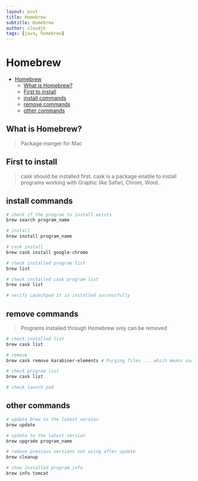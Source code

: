 ```yaml
---
layout: post
title: Homebrew
subtitle: Homebrew
author: cloudjk
tags: [java, homebrew]
---
```


# Homebrew

- [Homebrew](#homebrew)
  - [What is Homebrew?](#what-is-homebrew)
  - [First to install](#first-to-install)
  - [install commands](#install-commands)
  - [remove commands](#remove-commands)
  - [other commands](#other-commands)

## What is Homebrew?

> Package manger for Mac

## First to install

> cask should be installed first.
> cask is a package enable to install programs working with Graphic like Safari, Chrom, Word..

## install commands

```bash
# check if the program to install exists
brew search program_name

# install
brew install program_name

# cask install
brew cask install google-chrome

# check installed program list
brew list

# check installed cask program list
brew cask list

# verify Launchpad it is installed successfully
```

## remove commands

> Programs installed through Homebrew only can be removed

```bash
# check installed list
brew cask list

# remove
brew cask remove karabiner-elements # Purging files ... which means successfully removed

# check program list
brew cask list

# check launch pad
```

## other commands

```bash
# update brew to the latest version
brew update

# update to the latest version
brew upgrade program_name

# remove previous versions not using after update
brew cleanup

# show installed program info
brew info tomcat
```
